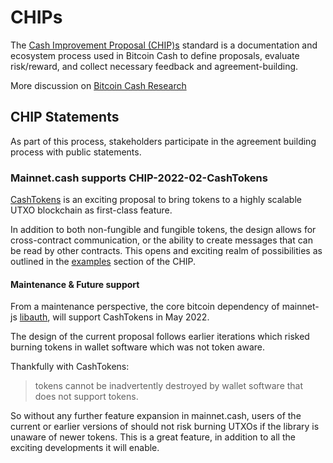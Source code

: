 # CHIPs

The [Cash Improvement Proposal (CHIP)s](https://gitlab.com/im_uname/cash-improvement-proposals/-/blob/master/CHIPs.md) standard is a documentation and ecosystem process used in Bitcoin Cash to define proposals, evaluate risk/reward, and collect necessary feedback and agreement-building.

More discussion on [Bitcoin Cash Research](https://bitcoincashresearch.org/t/chips-a-more-detailed-process-recommendation/309)

## CHIP Statements

As part of this process, stakeholders participate in the agreement building process with public statements.

### Mainnet.cash supports CHIP-2022-02-CashTokens

[CashTokens](https://github.com/bitjson/cashtokens#readme) is an exciting proposal to bring tokens to a highly scalable UTXO blockchain as first-class feature. 

In addition to both non-fungible and fungible tokens, the design allows for cross-contract communication, or the ability to create messages that can be read by other contracts. This opens and exciting realm of possibilities as outlined in the [examples](https://github.com/bitjson/cashtokens/blob/master/examples.md#usage-examples) section of the CHIP.

#### Maintenance & Future support

From a maintenance perspective, the core bitcoin dependency of mainnet-js [libauth](libauth.org), will support CashTokens in May 2022. 

The design of the current proposal follows earlier iterations which risked burning tokens in wallet software which was not token aware. 

Thankfully with CashTokens:

> tokens cannot be inadvertently destroyed by wallet software that does not support tokens.

So without any further feature expansion in mainnet.cash, users of the current or earlier versions of should not risk burning UTXOs if the library is unaware of newer tokens. This is a great feature, in addition to all the exciting developments it will enable.